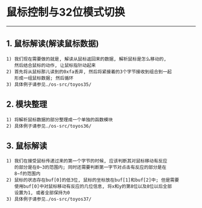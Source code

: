 # **鼠标控制与32位模式切换** #
***


## **1. 鼠标解读(解读鼠标数据)** ##
    1) 我们现在需要做的就是, 解读从鼠标返回来的数据, 解析鼠标是怎么移动的, 
       然后结合鼠标的动作, 让鼠标指针动起来
    2) 首先将从鼠标那儿读到的0xfa丢弃, 然后将紧接着的3个字节接收到组合到一起
       形成一组鼠标数据; 然后循环
    3) 具体例子请参见./os-src/toyos35/


## **2. 模块整理** ##
    1) 将解析鼠标数据的部分整理成一个单独的函数模块
    2) 具体例子请参见./os-src/toyos36/


## **3. 鼠标解读** ##
    1) 我们在接受鼠标传递过来的第一个字节的时候, 应该判断其对鼠标移动有反应
       的部分是在0~3的范围内; 同时还需要判断第一字节对点击有反应的部分是在
       8~f的范围内
    2) 鼠标的状态存在buf[0]的低3位, 鼠标的坐标放在buf[1]和buf[2]中; 但是需要
       使用buf[0]中对鼠标移动有反应的几位信息, 将x和y的第8位以及8位以后全部
       设置为1, 或者全部保持为0 
    3) 具体例子请参见./os-src/toyos37/

